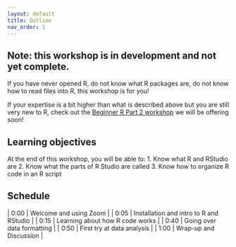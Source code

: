 ```yaml
---
layout: default
title: Outline
nav_order: 1
---
```


## Note: this workshop is in development and not yet complete.

If you have never opened R, do not know what R packages are, do not know how to read files into R, this workshop is for you!

If your expertise is a bit higher than what is described above but you are still very new to R, check out the [Beginner R Part 2 workshop](https://github.com/ubc-library-rc/Beginner_R_Part2) we will be offering soon!

## Learning objectives

At the end of this workshop, you will be able to: 1. Know what R and RStudio are 2. Know what the parts of R Studio are called 3. Know how to organize R code in an R script

## Schedule

| 0:00 \| Welcome and using Zoom \|
| 0:05 \| Installation and intro to R and RStudio \|
| 0:15 \| Learning about how R code works \|
| 0:40 \| Going over data formatting \|
| 0:50 \| First try at data analysis \|
| 1:00 \| Wrap-up and Discussion \|

## 
